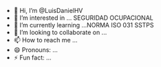 - 👋 Hi, I’m @LuisDanielHV
- 👀 I’m interested in ... SEGURIDAD OCUPACIONAL
- 🌱 I’m currently learning ...NORMA ISO 031 SSTPS
- 💞️ I’m looking to collaborate on ...
- 📫 How to reach me ...
- 😄 Pronouns: ...
- ⚡ Fun fact: ...

<!---
LuisDanielHV/LuisDanielHV is a ✨ special ✨ repository because its `README.md` (this file) appears on your GitHub profile.
You can click the Preview link to take a look at your changes.
--->
